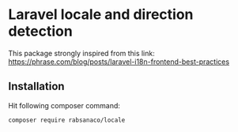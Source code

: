 # Laravel locale and direction detection
This package strongly inspired  from this link: https://phrase.com/blog/posts/laravel-i18n-frontend-best-practices

## Installation

Hit following composer command:

```sh
composer require rabsanaco/locale
```
